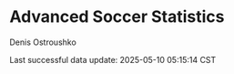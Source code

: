 # Advanced Soccer Statistics
Denis Ostroushko

<!-- gfm -->

Last successful data update: 2025-05-10 05:15:14 CST
